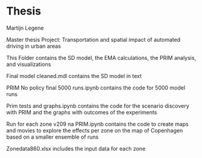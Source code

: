 # Thesis

Martijn Legene

Master thesis Project: Transportation and spatial impact of automated driving in urban areas

This Folder contains the SD model, the EMA calculations, the PRIM analysis, and visualizations

Final model cleaned.mdl contains the SD model in text

PRIM No policy final 5000 runs.ipynb contains the code for 5000 model runs

Prim tests and graphs.ipynb contains the code for the scenario discovery with PRIM and the graphs with outcomes of the experiments

Run for each zone v209 na PRIM.ipynb contains the code to create maps and movies to explore the effects per zone on the map of Copenhagen based on a smaller ensemble of runs

Zonedata860.xlsx includes the input data for each zone
